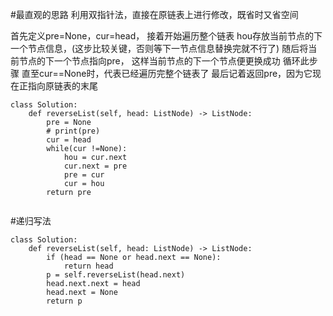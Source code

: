 #最直观的思路
利用双指针法，直接在原链表上进行修改，既省时又省空间

首先定义pre=None，cur=head，
接着开始遍历整个链表
hou存放当前节点的下一个节点信息，(这步比较关键，否则等下一节点信息替换完就不行了)
随后将当前节点的下一个节点指向pre，
这样当前节点的下一个节点便更换成功
循环此步骤
直至cur==None时，代表已经遍历完整个链表了
最后记着返回pre，因为它现在正指向原链表的末尾


```shell
class Solution:
    def reverseList(self, head: ListNode) -> ListNode:
        pre = None
        # print(pre)
        cur = head
        while(cur !=None):
            hou = cur.next
            cur.next = pre
            pre = cur
            cur = hou
        return pre
            
```

#递归写法
```shell
class Solution:
    def reverseList(self, head: ListNode) -> ListNode:
        if (head == None or head.next == None):
            return head
        p = self.reverseList(head.next)
        head.next.next = head
        head.next = None
        return p
```

